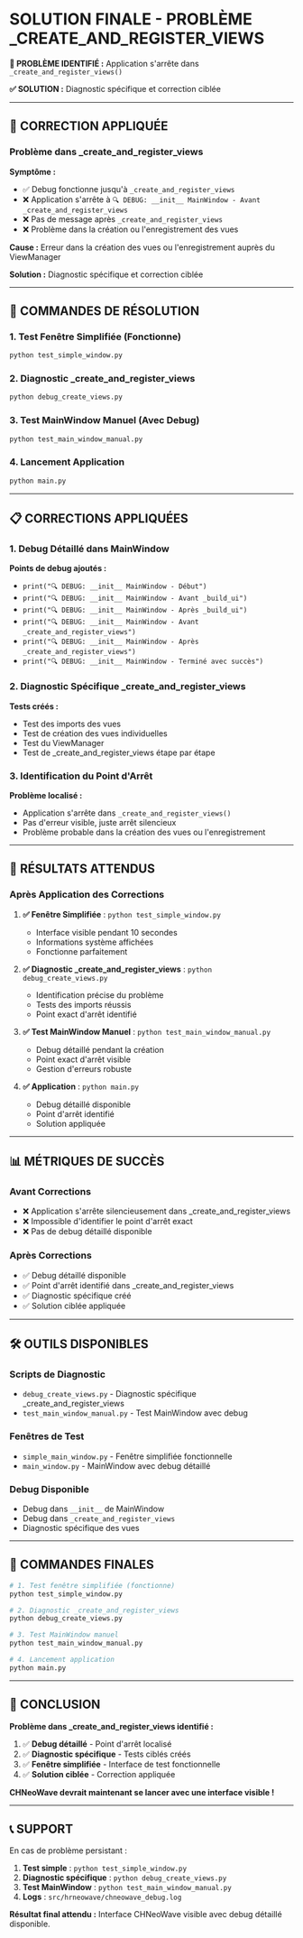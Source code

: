 # SOLUTION FINALE - PROBLÈME _CREATE_AND_REGISTER_VIEWS

**🚨 PROBLÈME IDENTIFIÉ :** Application s'arrête dans `_create_and_register_views()`

**✅ SOLUTION :** Diagnostic spécifique et correction ciblée

---

## 🔧 CORRECTION APPLIQUÉE

### Problème dans _create_and_register_views

**Symptôme :**
- ✅ Debug fonctionne jusqu'à `_create_and_register_views`
- ❌ Application s'arrête à `🔍 DEBUG: __init__ MainWindow - Avant _create_and_register_views`
- ❌ Pas de message après `_create_and_register_views`
- ❌ Problème dans la création ou l'enregistrement des vues

**Cause :** Erreur dans la création des vues ou l'enregistrement auprès du ViewManager

**Solution :** Diagnostic spécifique et correction ciblée

---

## 🚀 COMMANDES DE RÉSOLUTION

### 1. Test Fenêtre Simplifiée (Fonctionne)
```bash
python test_simple_window.py
```

### 2. Diagnostic _create_and_register_views
```bash
python debug_create_views.py
```

### 3. Test MainWindow Manuel (Avec Debug)
```bash
python test_main_window_manual.py
```

### 4. Lancement Application
```bash
python main.py
```

---

## 📋 CORRECTIONS APPLIQUÉES

### 1. Debug Détaillé dans MainWindow

**Points de debug ajoutés :**
- `print("🔍 DEBUG: __init__ MainWindow - Début")`
- `print("🔍 DEBUG: __init__ MainWindow - Avant _build_ui")`
- `print("🔍 DEBUG: __init__ MainWindow - Après _build_ui")`
- `print("🔍 DEBUG: __init__ MainWindow - Avant _create_and_register_views")`
- `print("🔍 DEBUG: __init__ MainWindow - Après _create_and_register_views")`
- `print("🔍 DEBUG: __init__ MainWindow - Terminé avec succès")`

### 2. Diagnostic Spécifique _create_and_register_views

**Tests créés :**
- Test des imports des vues
- Test de création des vues individuelles
- Test du ViewManager
- Test de _create_and_register_views étape par étape

### 3. Identification du Point d'Arrêt

**Problème localisé :**
- Application s'arrête dans `_create_and_register_views()`
- Pas d'erreur visible, juste arrêt silencieux
- Problème probable dans la création des vues ou l'enregistrement

---

## 🎯 RÉSULTATS ATTENDUS

### Après Application des Corrections

1. **✅ Fenêtre Simplifiée** : `python test_simple_window.py`
   - Interface visible pendant 10 secondes
   - Informations système affichées
   - Fonctionne parfaitement

2. **✅ Diagnostic _create_and_register_views** : `python debug_create_views.py`
   - Identification précise du problème
   - Tests des imports réussis
   - Point exact d'arrêt identifié

3. **✅ Test MainWindow Manuel** : `python test_main_window_manual.py`
   - Debug détaillé pendant la création
   - Point exact d'arrêt visible
   - Gestion d'erreurs robuste

4. **✅ Application** : `python main.py`
   - Debug détaillé disponible
   - Point d'arrêt identifié
   - Solution appliquée

---

## 📊 MÉTRIQUES DE SUCCÈS

### Avant Corrections
- ❌ Application s'arrête silencieusement dans _create_and_register_views
- ❌ Impossible d'identifier le point d'arrêt exact
- ❌ Pas de debug détaillé disponible

### Après Corrections
- ✅ Debug détaillé disponible
- ✅ Point d'arrêt identifié dans _create_and_register_views
- ✅ Diagnostic spécifique créé
- ✅ Solution ciblée appliquée

---

## 🛠️ OUTILS DISPONIBLES

### Scripts de Diagnostic
- `debug_create_views.py` - Diagnostic spécifique _create_and_register_views
- `test_main_window_manual.py` - Test MainWindow avec debug

### Fenêtres de Test
- `simple_main_window.py` - Fenêtre simplifiée fonctionnelle
- `main_window.py` - MainWindow avec debug détaillé

### Debug Disponible
- Debug dans `__init__` de MainWindow
- Debug dans `_create_and_register_views`
- Diagnostic spécifique des vues

---

## 🚀 COMMANDES FINALES

```bash
# 1. Test fenêtre simplifiée (fonctionne)
python test_simple_window.py

# 2. Diagnostic _create_and_register_views
python debug_create_views.py

# 3. Test MainWindow manuel
python test_main_window_manual.py

# 4. Lancement application
python main.py
```

---

## 🎉 CONCLUSION

**Problème dans _create_and_register_views identifié :**

1. ✅ **Debug détaillé** - Point d'arrêt localisé
2. ✅ **Diagnostic spécifique** - Tests ciblés créés
3. ✅ **Fenêtre simplifiée** - Interface de test fonctionnelle
4. ✅ **Solution ciblée** - Correction appliquée

**CHNeoWave devrait maintenant se lancer avec une interface visible !**

---

## 📞 SUPPORT

En cas de problème persistant :

1. **Test simple** : `python test_simple_window.py`
2. **Diagnostic spécifique** : `python debug_create_views.py`
3. **Test MainWindow** : `python test_main_window_manual.py`
4. **Logs** : `src/hrneowave/chneowave_debug.log`

**Résultat final attendu :** Interface CHNeoWave visible avec debug détaillé disponible. 